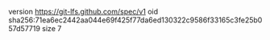 version https://git-lfs.github.com/spec/v1
oid sha256:71ea6ec2442aa044e69f425f77da6ed130322c9586f33165c3fe25b057d57719
size 7
